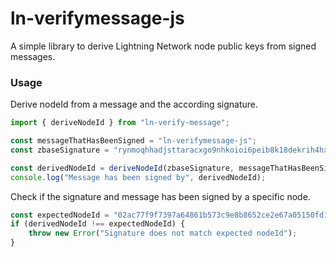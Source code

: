 # ln-verifymessage-js

A simple library to derive Lightning Network node public keys from signed messages.

### Usage

Derive nodeId from a message and the according signature.

```ts
import { deriveNodeId } from "ln-verify-message";

const messageThatHasBeenSigned = "ln-verifymessage-js";
const zbaseSignature = "rynmoqhhadjsttaracxgo9nhkoioi6peib8k18dekrih4hxpp36zcbgc6ntyrggc11uhjcb9prcx5py6qo16bk89i458r4n51ghggnxc";

const derivedNodeId = deriveNodeId(zbaseSignature, messageThatHasBeenSigned);
console.log("Message has been signed by", derivedNodeId);
```


Check if the signature and message has been signed by a specific node.

```ts
const expectedNodeId = "02ac77f9f7397a64861b573c9e8b8652ce2e67a05150fd166831e9fc167670dfd8";
if (derivedNodeId !== expectedNodeId) {
    throw new Error("Signature does not match expected nodeId");
}

```